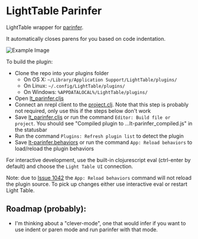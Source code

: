 # LightTable Parinfer

LightTable wrapper for [parinfer](https://shaunlebron.github.io/parinfer/).

It automatically closes parens for you based on code indentation.

![Example Image](https://raw.githubusercontent.com/mauricioszabo/lt_parinfer/master/doc/example.gif)

To build the plugin:

* Clone the repo into your plugins folder
  * On OS X: `~/Library/Application Support/LightTable/plugins/`
  * On Linux: `~/.config/LightTable/plugins/`
  * On Windows: `%APPDATALOCAL%/LightTable/plugins/`
* Open [lt_parinfer.cljs](https://github.com/mauricioszabo/lt_parinfer/blob/master/src/lt/plugins/lt_parinfer.cljs)
* Connect an nrepl client to the [project.clj](https://github.com/mauricioszabo/lt_parinfer/blob/master/project.clj). Note that this step is probably not required, only use this if the steps below don't work
* Save [lt_parinfer.cljs](https://github.com/mauricioszabo/lt_parinfer/blob/master/src/lt/plugins/lt_parinfer.cljs) or run the command `Editor: Build file or project`. You should see "Compiled plugin to ...lt-parinfer_compiled.js" in the statusbar
* Run the command `Plugins: Refresh plugin list` to detect the plugin
* Save [lt-parinfer.behaviors](https://github.com/LightTable/Declassifier/blob/master/declassifier.behaviors) or run the command `App: Reload behaviors` to load/reload the plugin behaviors

For interactive development, use the built-in clojurescript eval (ctrl-enter by default) and choose the `Light Table UI` connection.

Note: due to [Issue 1042](https://github.com/LightTable/LightTable/issues/1042) the `App: Reload behaviors` command will not reload the plugin source. To pick up changes either use interactive eval or restart Light Table.

## Roadmap (probably):

* I'm thinking about a "clever-mode", one that would infer if you want to use indent or paren mode and run parinfer with that mode.

